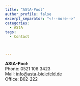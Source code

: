 ```yaml
---
title: "AStA-Pool"
author_profile: false
excerpt_separator: "<!--more-->"
categories:
  - AStA
tags:
  - Contact
  


---
```


**AStA-Pool:** <br>
Phone: 0521 106 3423 <br>
Mail: info@asta-bielefeld.de <br>
Office: B02-222

